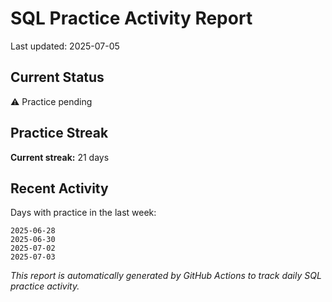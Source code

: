 # SQL Practice Activity Report

Last updated: 2025-07-05

## Current Status

⚠️ Practice pending

## Practice Streak

**Current streak:** 21 days

## Recent Activity

Days with practice in the last week:

```
2025-06-28
2025-06-30
2025-07-02
2025-07-03
```

*This report is automatically generated by GitHub Actions to track daily SQL practice activity.*
